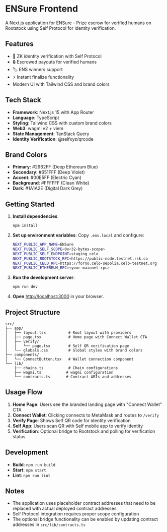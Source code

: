 # ENSure Frontend

A Next.js application for ENSure - Prize escrow for verified humans on Rootstock using Self Protocol for identity verification.

## Features

- 🔐 ZK identity verification with Self Protocol
- 🔒 Escrowed payouts for verified humans
- 🏷 ENS winners support
- ⚡ Instant finalize functionality
- Modern UI with Tailwind CSS and brand colors

## Tech Stack

- **Framework**: Next.js 15 with App Router
- **Language**: TypeScript
- **Styling**: Tailwind CSS with custom brand colors
- **Web3**: wagmi v2 + viem
- **State Management**: TanStack Query
- **Identity Verification**: @selfxyz/qrcode

## Brand Colors

- **Primary**: #2962FF (Deep Ethereum Blue)
- **Secondary**: #651FFF (Deep Violet)
- **Accent**: #00E5FF (Electric Cyan)
- **Background**: #FFFFFF (Clean White)
- **Dark**: #1A1A2E (Digital Dark Grey)

## Getting Started

1. **Install dependencies**:
   ```bash
   npm install
   ```

2. **Set up environment variables**:
   Copy `.env.local` and configure:
   ```bash
   NEXT_PUBLIC_APP_NAME=ENSure
   NEXT_PUBLIC_SELF_SCOPE=0x<32-bytes-scope>
   NEXT_PUBLIC_SELF_ENDPOINT=staging_celo
   NEXT_PUBLIC_ROOTSTOCK_RPC=https://public-node.testnet.rsk.co
   NEXT_PUBLIC_CELO_RPC=https://forno.celo-sepolia.celo-testnet.org
   NEXT_PUBLIC_ETHEREUM_RPC=<your-mainnet-rpc>
   ```

3. **Run the development server**:
   ```bash
   npm run dev
   ```

4. **Open** [http://localhost:3000](http://localhost:3000) in your browser.

## Project Structure

```
src/
├── app/
│   ├── layout.tsx          # Root layout with providers
│   ├── page.tsx            # Home page with Connect Wallet CTA
│   ├── verify/
│   │   └── page.tsx        # Self QR verification page
│   └── globals.css         # Global styles with brand colors
├── components/
│   └── ConnectButton.tsx   # Wallet connection component
└── lib/
    ├── chains.ts           # Chain configurations
    ├── wagmi.ts           # wagmi configuration
    └── contracts.ts       # Contract ABIs and addresses
```

## Usage Flow

1. **Home Page**: Users see the branded landing page with "Connect Wallet" CTA
2. **Connect Wallet**: Clicking connects to MetaMask and routes to `/verify`
3. **Verify Page**: Shows Self QR code for identity verification
4. **Self App**: Users scan QR with Self mobile app to verify identity
5. **Verification**: Optional bridge to Rootstock and polling for verification status

## Development

- **Build**: `npm run build`
- **Start**: `npm start`
- **Lint**: `npm run lint`

## Notes

- The application uses placeholder contract addresses that need to be replaced with actual deployed contract addresses
- Self Protocol integration requires proper scope configuration
- The optional bridge functionality can be enabled by updating contract addresses in `src/lib/contracts.ts`
